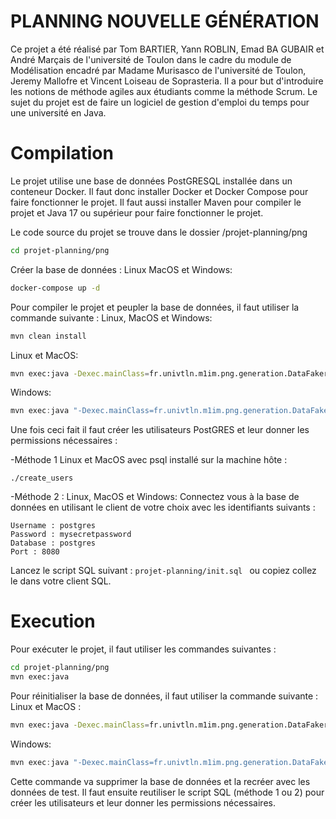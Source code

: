 # PLANNING NOUVELLE GÉNÉRATION
Ce projet a été réalisé par Tom BARTIER, Yann ROBLIN, Emad BA GUBAIR et André Marçais de l'université de Toulon dans le cadre du module de Modélisation encadré par Madame Murisasco de l'université de Toulon, Jeremy Mallofre et Vincent Loiseau de Soprasteria.
Il a pour but d'introduire les notions de méthode agiles aux étudiants comme la méthode Scrum. Le sujet du projet est de faire un logiciel de gestion d'emploi du temps pour une université en Java.

# Compilation
Le projet utilise une base de données PostGRESQL installée dans un conteneur Docker. Il faut donc installer Docker et Docker Compose pour faire fonctionner le projet. Il faut aussi installer Maven pour compiler le projet et Java 17 ou supérieur pour faire fonctionner le projet.

Le code source du projet se trouve dans le dossier /projet-planning/png
```bash
cd projet-planning/png
```

Créer la base de données :
Linux MacOS et Windows:
```bash
docker-compose up -d
```

Pour compiler le projet et peupler la base de données, il faut utiliser la commande suivante : 
Linux, MacOS et Windows:
```bash
mvn clean install
```
Linux et MacOS:
```bash
mvn exec:java -Dexec.mainClass=fr.univtln.m1im.png.generation.DataFaker
```
Windows:
```ps1
mvn exec:java "-Dexec.mainClass=fr.univtln.m1im.png.generation.DataFaker"
```

Une fois ceci fait il faut créer les utilisateurs PostGRES et leur donner les permissions nécessaires :

-Méthode 1 Linux et MacOS avec psql installé sur la machine hôte : 

    ./create_users

-Méthode 2 : Linux, MacOS et Windows: 
    Connectez vous à la base de données en utilisant le client de votre choix avec les identifiants suivants :

    Username : postgres
    Password : mysecretpassword
    Database : postgres
    Port : 8080

Lancez le script SQL suivant :
`projet-planning/init.sql `
 ou copiez collez le dans votre client SQL.



# Execution
Pour exécuter le projet, il faut utiliser les commandes suivantes : 
```bash
cd projet-planning/png
mvn exec:java
```

Pour réinitialiser la base de données, il faut utiliser la commande suivante : 
Linux et MacOS :
```bash
mvn exec:java -Dexec.mainClass=fr.univtln.m1im.png.generation.DataFaker
```
Windows:
```ps1
mvn exec:java "-Dexec.mainClass=fr.univtln.m1im.png.generation.DataFaker"
```
Cette commande va supprimer la base de données et la recréer avec les données de test.
Il faut ensuite reutiliser le script SQL (méthode 1 ou 2) pour créer les utilisateurs et leur donner les permissions nécessaires.




